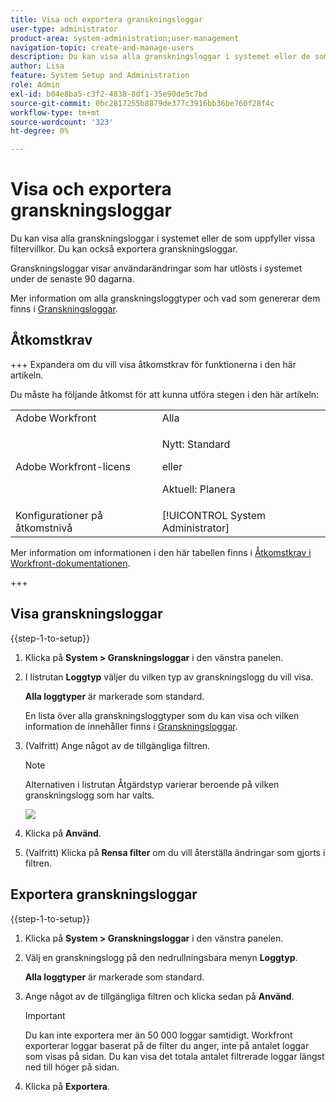 ```yaml
---
title: Visa och exportera granskningsloggar
user-type: administrator
product-area: system-administration;user-management
navigation-topic: create-and-manage-users
description: Du kan visa alla granskningsloggar i systemet eller de som uppfyller vissa filtervillkor. Du kan också exportera granskningsloggar. Granskningsloggar visar användarändringar som har utlösts i systemet under de senaste 90 dagarna.
author: Lisa
feature: System Setup and Administration
role: Admin
exl-id: b04e8ba5-c3f2-4838-8df1-35e90de5c7bd
source-git-commit: 0bc2817255b8879de377c3916bb36be760f28f4c
workflow-type: tm+mt
source-wordcount: '323'
ht-degree: 0%

---
```


# Visa och exportera granskningsloggar

<!--
**DON'T DELETE, DRAFT OR HIDE THIS ARTICLE. IT IS LINKED TO THE PRODUCT, THROUGH THE CONTEXT SENSITIVE HELP LINKS. **
-->

Du kan visa alla granskningsloggar i systemet eller de som uppfyller vissa filtervillkor. Du kan också exportera granskningsloggar.

Granskningsloggar visar användarändringar som har utlösts i systemet under de senaste 90 dagarna.

Mer information om alla granskningsloggtyper och vad som genererar dem finns i [Granskningsloggar](../../../administration-and-setup/add-users/create-and-manage-users/audit-logs.md).

## Åtkomstkrav

+++ Expandera om du vill visa åtkomstkrav för funktionerna i den här artikeln.

Du måste ha följande åtkomst för att kunna utföra stegen i den här artikeln:

<table style="table-layout:auto"> 
 <col> 
 <col> 
 <tbody> 
  <tr> 
   <td role="rowheader">Adobe Workfront</td> 
   <td>Alla</td> 
  </tr> 
  <tr> 
  <tr> 
   <td role="rowheader">Adobe Workfront-licens</td> 
   <td><p>Nytt: Standard</p>
       <p>eller</p>
       <p>Aktuell: Planera</p></td>
  </tr> 
  </tr> 
  <tr> 
   <td role="rowheader">Konfigurationer på åtkomstnivå</td> 
   <td>[!UICONTROL System Administrator]</td>
  </tr> 
 </tbody> 
</table>

Mer information om informationen i den här tabellen finns i [Åtkomstkrav i Workfront-dokumentationen](/help/quicksilver/administration-and-setup/add-users/access-levels-and-object-permissions/access-level-requirements-in-documentation.md).

+++

## Visa granskningsloggar

{{step-1-to-setup}}

1. Klicka på **System > Granskningsloggar** i den vänstra panelen.
1. I listrutan **Loggtyp** väljer du vilken typ av granskningslogg du vill visa.

   **Alla loggtyper** är markerade som standard.

   En lista över alla granskningsloggtyper som du kan visa och vilken information de innehåller finns i [Granskningsloggar](../../../administration-and-setup/add-users/create-and-manage-users/audit-logs.md).

1. (Valfritt) Ange något av de tillgängliga filtren.

   >[!NOTE]
   >
   >Alternativen i listrutan Åtgärdstyp varierar beroende på vilken granskningslogg som har valts.

   ![](assets/audit-logs.jpg)

1. Klicka på **Använd**.
1. (Valfritt) Klicka på **Rensa filter** om du vill återställa ändringar som gjorts i filtren.

## Exportera granskningsloggar

{{step-1-to-setup}}

1. Klicka på **System > Granskningsloggar** i den vänstra panelen.

1. Välj en granskningslogg på den nedrullningsbara menyn **Loggtyp**.

   **Alla loggtyper** är markerade som standard.

1. Ange något av de tillgängliga filtren och klicka sedan på **Använd**.

   >[!IMPORTANT]
   >
   >Du kan inte exportera mer än 50 000 loggar samtidigt. Workfront exporterar loggar baserat på de filter du anger, inte på antalet loggar som visas på sidan. Du kan visa det totala antalet filtrerade loggar längst ned till höger på sidan.

1. Klicka på **Exportera**.
